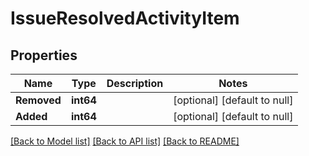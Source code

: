 # IssueResolvedActivityItem

## Properties
Name | Type | Description | Notes
------------ | ------------- | ------------- | -------------
**Removed** | **int64** |  | [optional] [default to null]
**Added** | **int64** |  | [optional] [default to null]

[[Back to Model list]](../README.md#documentation-for-models) [[Back to API list]](../README.md#documentation-for-api-endpoints) [[Back to README]](../README.md)

